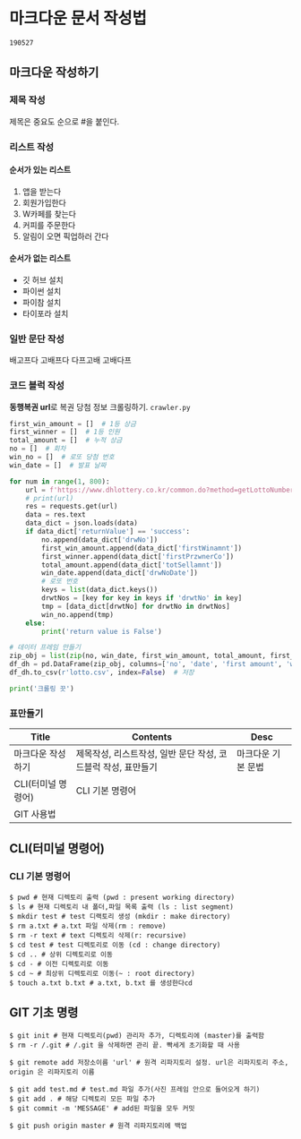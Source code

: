# 마크다운 문서 작성법

`190527`

## 마크다운 작성하기

### 제목 작성

제목은 중요도 순으로 #을 붙인다.

### 리스트 작성

#### 순서가 있는 리스트

1. 앱을 받는다
2. 회원가입한다
3. W카페를 찾는다
4. 커피를 주문한다
5. 알림이 오면 픽업하러 간다

#### 순서가 없는 리스트

* 깃 허브 설치
* 파이썬 설치
* 파이참 설치
* 타이포라 설치

### 일반 문단 작성

배고프다  고배프다 다프고배 고배다프

### 코드 블럭 작성

**동행복권 url**로 복권 당첨 정보 크롤링하기. `crawler.py` 

```python
first_win_amount = []  # 1등 상금
first_winner = []  # 1등 인원
total_amount = []  # 누적 상금
no = []  # 회차
win_no = []  # 로또 당첨 번호
win_date = []  # 발표 날짜

for num in range(1, 800):
    url = f'https://www.dhlottery.co.kr/common.do?method=getLottoNumber&drwNo={num}'
    # print(url)
    res = requests.get(url)
    data = res.text
    data_dict = json.loads(data)
    if data_dict['returnValue'] == 'success':
        no.append(data_dict['drwNo'])
        first_win_amount.append(data_dict['firstWinamnt'])
        first_winner.append(data_dict['firstPrzwnerCo'])
        total_amount.append(data_dict['totSellamnt'])
        win_date.append(data_dict['drwNoDate'])
        # 로또 번호
        keys = list(data_dict.keys())
        drwtNos = [key for key in keys if 'drwtNo' in key]
        tmp = [data_dict[drwtNo] for drwtNo in drwtNos]
        win_no.append(tmp)
    else:
        print('return value is False')

# 데이터 프레임 만들기
zip_obj = list(zip(no, win_date, first_win_amount, total_amount, first_winner, win_no))
df_dh = pd.DataFrame(zip_obj, columns=['no', 'date', 'first amount', 'winners', 'total amount', 'win numbers'])
df_dh.to_csv(r'lotto.csv', index=False)  # 저장

print('크롤링 끗')
```
### 표만들기

| Title              | Contents                                                     | Desc               |
| ------------------ | ------------------------------------------------------------ | ------------------ |
| 마크다운 작성하기  | 제목작성, 리스트작성, 일반 문단 작성, 코드블럭 작성, 표만들기 | 마크다운 기본 문법 |
| CLI(터미널 명령어) | CLI 기본 명령어                                              |                    |
| GIT 사용법         |                                                              |                    |

## CLI(터미널 명령어)

### CLI 기본 명령어

```shell
$ pwd # 현재 디렉토리 출력 (pwd : present working directory)
$ ls # 현재 디렉토리 내 폴더,파일 목록 출력 (ls : list segment)
$ mkdir test # test 디랙토리 생성 (mkdir : make directory)
$ rm a.txt # a.txt 파일 삭제(rm : remove)
$ rm -r text # text 디렉토리 삭제(r: recursive)
$ cd test # test 디렉토리로 이동 (cd : change directory)
$ cd .. # 상위 디렉토리로 이동
$ cd - # 이전 디렉토리로 이동
$ cd ~ # 최상위 디렉토리로 이동(~ : root directory)
$ touch a.txt b.txt # a.txt, b.txt 를 생성한다cd 
```
## GIT 기초 명령

``` shell
$ git init # 현재 디렉토리(pwd) 관리자 추가, 디렉토리에 (master)를 출력함
$ rm -r /.git # /.git 을 삭제하면 관리 끝. 빡세게 초기화할 때 사용

$ git remote add 저장소이름 'url' # 원격 리파지토리 설정. url은 리파지토리 주소, origin 은 리파지토리 이름 

$ git add test.md # test.md 파일 추가(사진 프레임 안으로 들어오게 하기)
$ git add . # 해당 디렉토리 모든 파일 추가
$ git commit -m 'MESSAGE' # add된 파일을 모두 커밋

$ git push origin master # 원격 리파지토리에 백업
```



